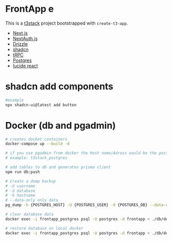 # FrontApp e

This is a [t3stack](https://create.t3.gg/) project bootstrapped with `create-t3-app`.

- [Next.js](https://nextjs.org)
- [NextAuth.js](https://next-auth.js.org)
- [Drizzle](https://orm.drizzle.team/)
- [shadcn](https://ui.shadcn.com/)
- [tRPC](https://trpc.io)
- [Postgres](https://tailwindcss.com)
- [lucide react](https://lucide.dev/guide/packages/lucide-react)

# shadcn add components

```bash
#example
npx shadcn-ui@latest add button
```

# Docker (db and pgadmin)

```bash
# creates docket containers
docker-compose up --build -d

# if you use pgadmin from docker the Host name/Adress would be the postgres container_name:
# example: t3stack_postgres

# add tables to db and generates prisma client
npm run db:push

# Create a dump backup
# -U username
# -d database
# -h hostname
# --data-only only data
pg_dump -h {POSTGRES_HOST} -U {POSTGRES_USER} -d {POSTGRES_DB} --data-only > ./db/dev_backup.dump

# clear database data
docker exec -i frontapp_postgres psql -U postgres -d frontapp < ./db/dev_clear_data.sql

# restore database on local docker
docker exec -i frontapp_postgres psql -U postgres -d frontapp < ./db/dev_backup.dump
```
